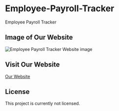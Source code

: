 # Employee-Payroll-Tracker

Employee Payroll Tracker
 
## Image of Our Website
 
<img src="./assets/images/webpage.jpg" alt="Employee Payroll Tracker Website image"/>
 
## Visit Our Website
 
[Our Website](https://bradburr-github.github.io/Employee-Payroll-Tracker/index.html)
 
 ## License

This project is currently not licensed.